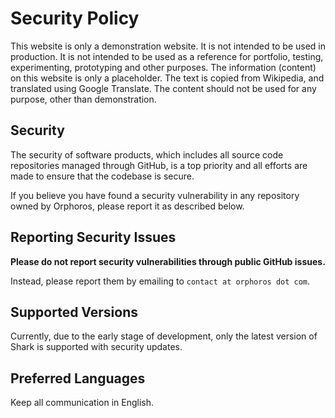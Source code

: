 # Security Policy

This website is only a demonstration website. It is not intended to be used in production. It is not intended to be used as a reference for portfolio, testing, experimenting, prototyping and other purposes. The information (content) on this website is only a placeholder. The text is copied from Wikipedia, and translated using Google Translate. The content should not be used for any purpose, other than demonstration.

## Security

The security of software products, which includes all source code repositories managed through GitHub, is a top priority and all efforts are made to ensure that the codebase is secure.

If you believe you have found a security vulnerability in any repository owned by Orphoros, please report it as described below.

## Reporting Security Issues

**Please do not report security vulnerabilities through public GitHub issues.**

Instead, please report them by emailing to `contact at orphoros dot com`.

## Supported Versions

Currently, due to the early stage of development, only the latest version of Shark is supported with security updates.

## Preferred Languages

Keep all communication in English.